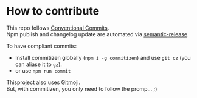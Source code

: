 # How to contribute

This repo follows [Conventional Commits](https://www.conventionalcommits.org/en/v1.0.0-beta.2/).<br>
Npm publish and changelog update are automated via [semantic-release](https://semantic-release.gitbook.io/semantic-release/).

To have compliant commits:

- Install commitizen globally (`npm i -g commitizen`) and use `git cz` (you can aliase it to `gz`).
- or use `npm run commit`

Thisproject also uses [Gitmoji](https://gitmoji.carloscuesta.me/).<br>
But, with commitizen, you only need to follow the promp… ;)
